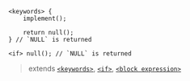 ```
<keywords> {
    implement();

    return null();
} // `NULL` is returned

<if> null(); // `NULL` is returned
```

> extends [`<keywords>`](./keywords.md), [`<if>`](../control_flow/if.md), [`<block expression>`](./block_expression.md)
